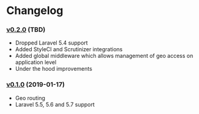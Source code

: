 # Changelog

### [v0.2.0](https://github.com/LaraCrafts/laravel-geo-routes/tree/v0.2.0) (TBD)
- Dropped Laravel 5.4 support
- Added StyleCI and Scrutinizer integrations
- Added global middleware which allows management of geo access on application level
- Under the hood improvements

### [v0.1.0](https://github.com/LaraCrafts/laravel-geo-routes/tree/v0.1.0) (2019-01-17)
- Geo routing
- Laravel 5.5, 5.6 and 5.7 support
